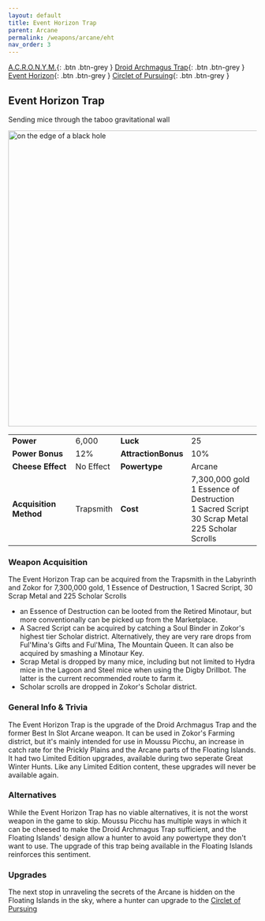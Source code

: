 ```yaml
---
layout: default
title: Event Horizon Trap
parent: Arcane
permalink: /weapons/arcane/eht
nav_order: 3
---
```


<span class="fs-1">[A.C.R.O.N.Y.M.](/weapons/arcane/acronym){: .btn .btn-grey } </span><span class="fs-1">[Droid Archmagus Trap](/weapons/arcane/dat){: .btn .btn-grey } </span> <span class="fs-1">[Event Horizon](/weapons/arcane/eht){: .btn .btn-grey } </span><span class="fs-1">[Circlet of Pursuing](/weapons/arcane/cop){: .btn .btn-grey }</span>

## Event Horizon Trap

Sending mice through the taboo gravitational wall

<img src="/assets/images/weapons/eht.png" alt="on the edge of a black hole" width="600">

|                        |           |                     |                                                                                                                |
| ---------------------- | --------- | ------------------- | -------------------------------------------------------------------------------------------------------------- |
| **Power**              | 6,000     | **Luck**            | 25                                                                                                             |
| **Power Bonus**        | 12%       | **AttractionBonus** | 10%                                                                                                            |
| **Cheese Effect**      | No Effect | **Powertype**       | Arcane                                                                                                         |
| **Acquisition Method** | Trapsmith | **Cost**            | 7,300,000 gold <br> 1 Essence of Destruction <br> 1 Sacred Script <br> 30 Scrap Metal <br> 225 Scholar Scrolls |

### Weapon Acquisition

The Event Horizon Trap can be acquired from the Trapsmith in the Labyrinth and Zokor for 7,300,000 gold, 1 Essence of Destruction, 1 Sacred Script, 30 Scrap Metal and 225 Scholar Scrolls

- an Essence of Destruction can be looted from the Retired Minotaur, but more conventionally can be picked up from the Marketplace.
- A Sacred Script can be acquired by catching a Soul Binder in Zokor's highest tier Scholar district. Alternatively, they are very rare drops from Ful'Mina's Gifts and Ful'Mina, The Mountain Queen. It can also be acquired by smashing a Minotaur Key.
- Scrap Metal is dropped by many mice, including but not limited to Hydra mice in the Lagoon and Steel mice when using the Digby Drillbot. The latter is the current recommended route to farm it.
- Scholar scrolls are dropped in Zokor's Scholar district.

### General Info & Trivia

The Event Horizon Trap is the upgrade of the Droid Archmagus Trap and the former Best In Slot Arcane weapon. It can be used in Zokor's Farming district, but it's mainly intended for use in Moussu Picchu, an increase in catch rate for the Prickly Plains and the Arcane parts of the Floating Islands.
It had two Limited Edition upgrades, available during two seperate Great Winter Hunts. Like any Limited Edition content, these upgrades will never be available again.

### Alternatives

While the Event Horizon Trap has no viable alternatives, it is not the worst weapon in the game to skip. Moussu Picchu has multiple ways in which it can be cheesed to make the Droid Archmagus Trap sufficient, and the Floating Islands' design allow a hunter to avoid any powertype they don't want to use. The upgrade of this trap being available in the Floating Islands reinforces this sentiment.

### Upgrades

The next stop in unraveling the secrets of the Arcane is hidden on the Floating Islands in the sky, where a hunter can upgrade to the [Circlet of Pursuing](/weapons/arcane/eht)
